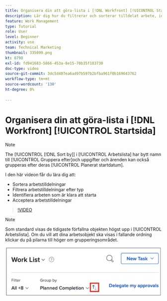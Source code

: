```yaml
---
title: Organisera din att göra-lista i [!DNL Workfront] [!UICONTROL Startsida]
description: Lär dig hur du filtrerar och sorterar tilldelat arbete, identifierar arbete som är klart att starta och godkänner arbetstilldelningar i [!DNL  Workfront].
feature: Work Management
type: Tutorial
role: User
level: Beginner
activity: use
team: Technical Marketing
thumbnail: 335099.png
kt: 8798
exl-id: fd941683-5866-453a-8e15-70b35f183730
doc-type: video
source-git-commit: 3dc5d407ea6ad97b597b2bfba961f0b169643762
workflow-type: tm+mt
source-wordcount: '130'
ht-degree: 0%

---
```


# Organisera din att göra-lista i [!DNL Workfront] [!UICONTROL Startsida]

>[!NOTE]
>
>The [!UICONTROL [!DNL Sort by]] i [!UICONTROL Arbetslista] har bytt namn till [!UICONTROL Gruppera efter]och uppgifter och ärenden kan också grupperas efter deras [!UICONTROL Planerat startdatum].

I den här videon får du lära dig att:

* Sortera arbetstilldelningar
* Filtrera arbetstilldelningar efter typ
* Identifiera arbeten som är klara att starta
* Acceptera arbetstilldelningar

>[!VIDEO](https://video.tv.adobe.com/v/335099/?quality=12&learn=on)

>[!NOTE]
>
>Som standard visas de tidigaste förfallna objekten högst upp i [!UICONTROL Arbetslista]. Om du vill att dina arbetsobjekt ska visas i fallande ordning klickar du på pilarna till höger om grupperingsområdet.

![Bild av en skärm som visar din arbetslista grupperad efter förfallodatum.](assets/work-list-arrows.png)
